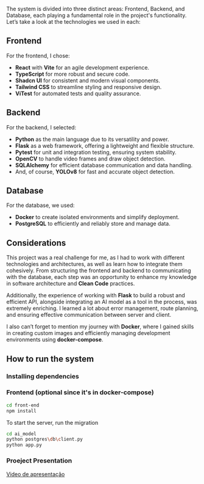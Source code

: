 The system is divided into three distinct areas: Frontend, Backend, and Database, each playing a fundamental role in the project's functionality. Let’s take a look at the technologies we used in each:

## Frontend
For the frontend, I chose:

- **React** with **Vite** for an agile development experience.
- **TypeScript** for more robust and secure code.
- **Shadcn UI** for consistent and modern visual components.
- **Tailwind CSS** to streamline styling and responsive design.
- **ViTest** for automated tests and quality assurance.

## Backend
For the backend, I selected:

- **Python** as the main language due to its versatility and power.
- **Flask** as a web framework, offering a lightweight and flexible structure.
- **Pytest** for unit and integration testing, ensuring system stability.
- **OpenCV** to handle video frames and draw object detection.
- **SQLAlchemy** for efficient database communication and data handling.
- And, of course, **YOLOv8** for fast and accurate object detection.

## Database
For the database, we used:

- **Docker** to create isolated environments and simplify deployment.
- **PostgreSQL** to efficiently and reliably store and manage data.

## Considerations
This project was a real challenge for me, as I had to work with different technologies and architectures, as well as learn how to integrate them cohesively. From structuring the frontend and backend to communicating with the database, each step was an opportunity to enhance my knowledge in software architecture and **Clean Code** practices.

Additionally, the experience of working with **Flask** to build a robust and efficient API, alongside integrating an AI model as a tool in the process, was extremely enriching. I learned a lot about error management, route planning, and ensuring effective communication between server and client.

I also can’t forget to mention my journey with **Docker**, where I gained skills in creating custom images and efficiently managing development environments using **docker-compose**.

## How to run the system

### **Installing dependencies**

### Frontend (optional since it's in docker-compose)

```bash
cd front-end
npm install
```

To start the server, run the migration

```bash
cd ai_model
python postgres\db\client.py
python app.py
```

###  Proeject Presentation
[Video de apresentação](https://youtu.be/caQDQw47jpM)

